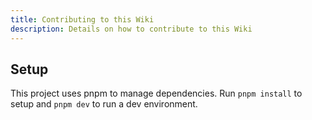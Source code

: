 ```yaml
---
title: Contributing to this Wiki
description: Details on how to contribute to this Wiki
---
```


## Setup

This project uses pnpm to manage dependencies. Run `pnpm install` to setup and `pnpm dev` to run a dev environment.